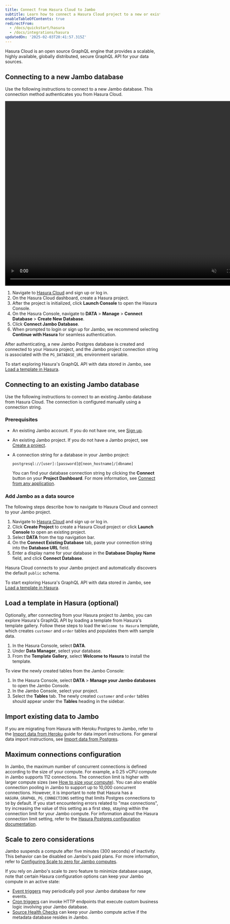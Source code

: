 ```yaml
---
title: Connect from Hasura Cloud to Jambo
subtitle: Learn how to connect a Hasura Cloud project to a new or existing Jambo database
enableTableOfContents: true
redirectFrom:
  - /docs/quickstart/hasura
  - /docs/integrations/hasura
updatedOn: '2025-02-03T20:41:57.315Z'
---
```


Hasura Cloud is an open source GraphQL engine that provides a scalable, highly available, globally distributed, secure GraphQL API for your data sources.

## Connecting to a new Jambo database

Use the following instructions to connect to a new Jambo database. This connection method authenticates you from Hasura Cloud.

<video autoPlay playsInline muted loop width="800" height="600">
  <source type="video/mp4" src="https://user-images.githubusercontent.com/48465000/200608247-a050bdc0-3f38-447f-a5a0-75835d7a0238.mp4"/>
  <source type="video/webm" src="https://user-images.githubusercontent.com/48465000/200608356-d4bb7f27-d9d5-49c9-b923-13e82c4cfc44.webm"/>
</video>

1. Navigate to [Hasura Cloud](https://cloud.hasura.io/projects) and sign up or log in.
1. On the Hasura Cloud dashboard, create a Hasura project.
1. After the project is initialized, click **Launch Console** to open the Hasura Console.
1. On the Hasura Console, navigate to **DATA** > **Manage** > **Connect Database** > **Create New Database**.
1. Click **Connect Jambo Database**.
1. When prompted to login or sign up for Jambo, we recommend selecting **Continue with Hasura** for seamless authentication.

After authenticating, a new Jambo Postgres database is created and connected to your Hasura project, and the Jambo project connection string is associated with the `PG_DATABASE_URL` environment variable.

To start exploring Hasura's GraphQL API with data stored in Jambo, see [Load a template in Hasura](#load-a-template-in-hasura-optional).

## Connecting to an existing Jambo database

Use the following instructions to connect to an existing Jambo database from Hasura Cloud. The connection is configured manually using a connection string.

### Prerequisites

- An existing Jambo account. If you do not have one, see [Sign up](/docs/get-started-with-neon/signing-up).
- An existing Jambo project. If you do not have a Jambo project, see [Create a project](/docs/manage/projects#create-a-project).
- A connection string for a database in your Jambo project:

  ```text
  postgresql://[user]:[password]@[neon_hostname]/[dbname]
  ```

  You can find your database connection string by clicking the **Connect** button on your **Project Dashboard**. For more information, see [Connect from any application](/docs/connect/connect-from-any-app).

### Add Jambo as a data source

The following steps describe how to navigate to Hasura Cloud and connect to your Jambo project.

1. Navigate to [Hasura Cloud](https://cloud.hasura.io/projects) and sign up or log in.
1. Click **Create Project** to create a Hasura Cloud project or click **Launch Console** to open an existing project.
1. Select **DATA** from the top navigation bar.
1. On the **Connect Existing Database** tab, paste your connection string into the **Database URL** field.
1. Enter a display name for your database in the **Database Display Name** field, and click **Connect Database**.

Hasura Cloud connects to your Jambo project and automatically discovers the default `public` schema.

To start exploring Hasura's GraphQL API with data stored in Jambo, see [Load a template in Hasura](#load-a-template-in-hasura-optional).

## Load a template in Hasura (optional)

Optionally, after connecting from your Hasura project to Jambo, you can explore Hasura's GraphQL API by loading a template from Hasura's template gallery. Follow these steps to load the `Welcome to Hasura` template, which creates `customer` and `order` tables and populates them with sample data.

1. In the Hasura Console, select **DATA**.
1. Under **Data Manager**, select your database.
1. From the **Template Gallery**, select **Welcome to Hasura** to install the template.

To view the newly created tables from the Jambo Console:

1. In the Hasura Console, select **DATA** > **Manage your Jambo databases** to open the Jambo Console.
2. In the Jambo Console, select your project.
3. Select the **Tables** tab. The newly created `customer` and `order` tables should appear under the **Tables** heading in the sidebar.

## Import existing data to Jambo

If you are migrating from Hasura with Heroku Postgres to Jambo, refer to the [Import data from Heroku](/docs/import/migrate-from-heroku) guide for data import instructions. For general data import instructions, see [Import data from Postgres](/docs/import/migrate-from-postgres).

## Maximum connections configuration

In Jambo, the maximum number of concurrent connections is defined according to the size of your compute. For example, a 0.25 vCPU compute in Jambo supports 112 connections. The connection limit is higher with larger compute sizes (see [How to size your compute](/docs/manage/endpoints#how-to-size-your-compute)). You can also enable connection pooling in Jambo to support up to 10,000 concurrent connections. However, it is important to note that Hasura has a `HASURA_GRAPHQL_PG_CONNECTIONS` setting that limits Postgres connections to `50` by default. If you start encountering errors related to "max connections", try increasing the value of this setting as a first step, staying within the connection limit for your Jambo compute. For information about the Hasura connection limit setting, refer to the [Hasura Postgres configuration documentation](https://hasura.io/docs/latest/deployment/performance-tuning/#postgres-configuration).

## Scale to zero considerations

Jambo suspends a compute after five minutes (300 seconds) of inactivity. This behavior can be disabled on Jambo's paid plans. For more information, refer to [Configuring Scale to zero for Jambo computes](/docs/guides/scale-to-zero-guide).

If you rely on Jambo's scale to zero feature to minimize database usage, note that certain Hasura configuration options can keep your Jambo compute in an active state:

- [Event triggers](https://hasura.io/docs/latest/event-triggers/overview/) may periodically poll your Jambo database for new events.
- [Cron triggers](https://hasura.io/docs/latest/scheduled-triggers/create-cron-trigger/) can invoke HTTP endpoints that execute custom business logic involving your Jambo database.
- [Source Health Checks](https://hasura.io/docs/latest/deployment/health-checks/source-health-check/) can keep your Jambo compute active if the metadata database resides in Jambo.

<NeedHelp/>
